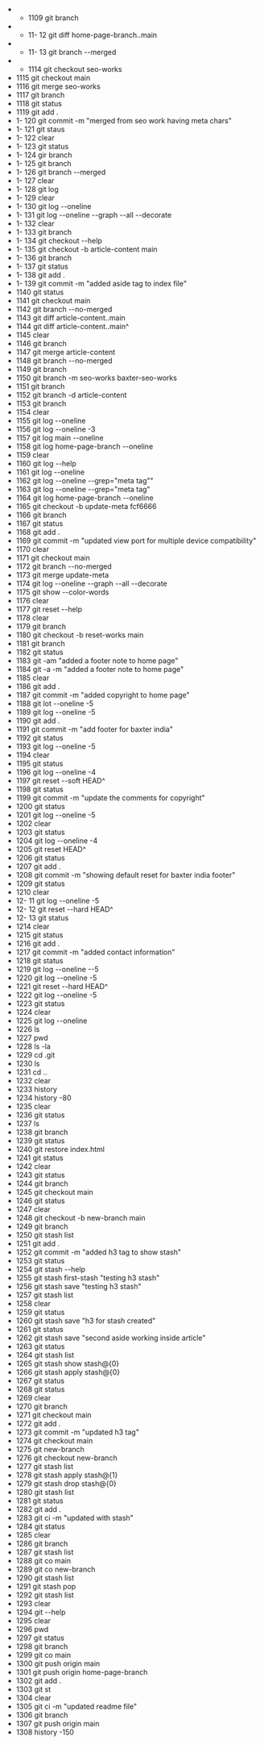  - - 1109  git branch
 - - 11- 12  git diff home-page-branch..main
 - - 11- 13  git branch --merged
 - - 1114  git checkout seo-works
 - 1115  git checkout main 
 - 1116  git merge seo-works
 - 1117  git branch
 - 1118  git status
 - 1119  git add .
 - 1- 120  git commit -m "merged from seo work having meta chars"
 - 1- 121  git staus
 - 1- 122  clear
 - 1- 123  git status
 - 1- 124  gir branch 
 - 1- 125  git branch 
 - 1- 126  git branch --merged
 - 1- 127  clear
 - 1- 128  git log
 - 1- 129  clear
 - 1- 130  git log --oneline
 - 1- 131  git log --oneline --graph --all --decorate
 - 1- 132  clear
 - 1- 133  git branch 
 - 1- 134  git checkout --help
 - 1- 135  git checkout -b article-content main
 - 1- 136  git branch
 - 1- 137  git status
 - 1- 138  git add . 
 - 1- 139  git commit -m "added aside tag to index file"
 - 1140  git status
 - 1141  git checkout main 
 - 1142  git branch --no-merged
 - 1143  git diff article-content..main
 - 1144  git diff article-content..main^
 - 1145  clear
 - 1146  git branch 
 - 1147  git merge article-content
 - 1148  git branch --no-merged
 - 1149  git branch 
 - 1150  git branch -m seo-works baxter-seo-works
 - 1151  git branch
 - 1152  git branch -d article-content
 - 1153  git branch 
 - 1154  clear
 - 1155  git log --oneline 
 - 1156  git log --oneline -3
 - 1157  git log main --oneline
 - 1158  git log home-page-branch --oneline
 - 1159  clear
 - 1160  git log --help
 - 1161  git log --oneline 
 - 1162  git log --oneline --grep="meta tag""
 - 1163  git log --oneline --grep="meta tag"
 - 1164  git log home-page-branch --oneline
 - 1165  git checkout -b update-meta fcf6666
 - 1166  git branch 
 - 1167  git status
 - 1168  git add . 
 - 1169  git commit -m "updated view port for multiple device compatibility"
 - 1170  clear
 - 1171  git checkout main 
 - 1172  git branch --no-merged
 - 1173  git merge update-meta
 - 1174  git log --oneline --graph --all --decorate
 - 1175  git show --color-words
 - 1176  clear
 - 1177  git reset --help
 - 1178  clear
 - 1179  git branch 
 - 1180  git checkout -b reset-works main 
 - 1181  git branch 
 - 1182  git status
 - 1183  git -am "added a footer note to home page"
 - 1184  git -a -m "added a footer note to home page"
 - 1185  clear
 - 1186  git add . 
 - 1187  git commit -m "added copyright to home page"
 - 1188  git lot --oneline -5
 - 1189  git log --oneline -5
 - 1190  git add . 
 - 1191  git commit -m "add footer for baxter india"
 - 1192  git status
 - 1193  git log --oneline -5
 - 1194  clear
 - 1195  git status
 - 1196  git log --oneline -4
 - 1197  git reset --soft HEAD^
 - 1198  git status
 - 1199  git commit -m "update the comments for copyright"
 - 1200  git status
 - 1201  git log --oneline -5
 - 1202  clear
 - 1203  git status
 - 1204  git log --oneline -4
 - 1205  git reset HEAD^
 - 1206  git status
 - 1207  git add . 
 - 1208  git commit -m "showing default reset for baxter india footer"
 - 1209  git status
 - 1210  clear
 - 12- 11  git log --oneline -5
 - 12- 12  git reset --hard HEAD^
 - 12- 13  git status
 - 1214  clear
 - 1215  git status
 - 1216  git add . 
 - 1217  git commit -m "added contact information"
 - 1218  git status 
 - 1219  git log --oneline --5
 - 1220  git log --oneline -5
 - 1221  git reset --hard HEAD^
 - 1222  git log --oneline -5
 - 1223  git status
 - 1224  clear
 - 1225  git log --oneline
 - 1226  ls
 - 1227  pwd
 - 1228  ls -la
 - 1229  cd .git
 - 1230  ls
 - 1231  cd ..
 - 1232  clear
 - 1233  history
 - 1234  history -80
 - 1235  clear
 - 1236  git status
 - 1237  ls
 - 1238  git branch 
 - 1239  git status
 - 1240  git restore index.html
 - 1241  git status
 - 1242  clear
 - 1243  git status
 - 1244  git branch 
 - 1245  git checkout main
 - 1246  git status
 - 1247  clear
 - 1248  git checkout -b new-branch main 
 - 1249  git branch 
 - 1250  git stash list
 - 1251  git add . 
 - 1252  git commit -m "added h3 tag to show stash"
 - 1253  git status
 - 1254  git stash --help
 - 1255  git stash first-stash "testing h3 stash"
 - 1256  git stash save "testing h3 stash"
 - 1257  git stash list
 - 1258  clear
 - 1259  git status
 - 1260  git stash save "h3 for stash created"
 - 1261  git status
 - 1262  git stash save "second aside working inside article"
 - 1263  git status
 - 1264  git stash list
 - 1265  git stash show stash@{0}
 - 1266  git stash apply stash@{0}
 - 1267  git status
 - 1268  git status
 - 1269  clear
 - 1270  git branch 
 - 1271  git checkout main 
 - 1272  git add . 
 - 1273  git commit -m "updated h3 tag"
 - 1274  git checkout main 
 - 1275  git new-branch 
 - 1276  git checkout new-branch 
 - 1277  git stash list
 - 1278  git stash apply stash@{1}
 - 1279  git stash drop stash@{0}
 - 1280  git stash list
 - 1281  git status 
 - 1282  git add . 
 - 1283  git ci -m "updated with stash"
 - 1284  git status
 - 1285  clear
 - 1286  git branch 
 - 1287  git stash list
 - 1288  git co main 
 - 1289  git co new-branch 
 - 1290  git stash list
 - 1291  git stash pop
 - 1292  git stash list
 - 1293  clear
 - 1294  git --help
 - 1295  clear
 - 1296  pwd
 - 1297  git status
 - 1298  git branch 
 - 1299  git co main 
 - 1300  git push origin main 
 - 1301  git push origin home-page-branch
 - 1302  git add . 
 - 1303  git st
 - 1304  clear
 - 1305  git ci -m "updated readme file"
 - 1306  git branch 
 - 1307  git push origin main 
 - 1308  history -150